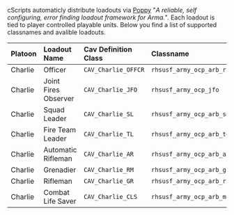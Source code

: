 cScripts automaticly distribute loadouts via [Poppy](https://github.com/BaerMitUmlaut/Poppy/) "*A reliable, self configuring, error finding loadout framework for Arma.*". Each loadout is tied to player controlled playable units. Below you find a list of supported classnames and avalible loadouts.

| Platoon   | Loadout Name            | Cav Definition Class   | Classname                             |
|:----------|:------------------------|:-----------------------|:--------------------------------------|
| Charlie   | Officer                 | `CAV_Charlie_OFFCR`    | `rhsusf_army_ocp_arb_riflemanl`       |
| Charlie   | Joint Fires Observer    | `CAV_Charlie_JFO`      | `rhsusf_army_ocp_jfo`                 |
| Charlie   | Squad Leader            | `CAV_Charlie_SL`       | `rhsusf_army_ocp_arb_squadleader`     |
| Charlie   | Fire Team Leader        | `CAV_Charlie_TL`       | `rhsusf_army_ocp_arb_teamleader`      |
| Charlie   | Automatic Rifleman      | `CAV_Charlie_AR`       | `rhsusf_army_ocp_arb_autorifleman`    |
| Charlie   | Grenadier               | `CAV_Charlie_RM`       | `rhsusf_army_ocp_arb_grenadier`       |
| Charlie   | Rifleman                | `CAV_Charlie_GR`       | `rhsusf_army_ocp_arb_rifleman`        |
| Charlie   | Combat Life Saver       | `CAV_Charlie_CLS`      | `rhsusf_army_ocp_arb_medic`           |